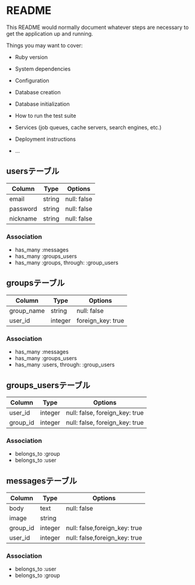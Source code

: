 # README

This README would normally document whatever steps are necessary to get the
application up and running.

Things you may want to cover:

* Ruby version

* System dependencies

* Configuration

* Database creation

* Database initialization

* How to run the test suite

* Services (job queues, cache servers, search engines, etc.)

* Deployment instructions

* ...

## usersテーブル
|Column|Type|Options|
|------|----|-------|
|email|string|null: false|
|password|string|null: false|
|nickname|string|null: false|
### Association
- has_many :messages
- has_many :groups_users
- has_many :groups, through: :group_users


## groupsテーブル
|Column|Type|Options|
|------|----|-------|
|group_name|string|null: false|
|user_id|integer|foreign_key: true|
### Association
- has_many :messages
- has_many :groups_users
- has_many :users, through: :group_users


## groups_usersテーブル
|Column|Type|Options|
|------|----|-------|
|user_id|integer|null: false, foreign_key: true|
|group_id|integer|null: false, foreign_key: true|
### Association
- belongs_to :group
- belongs_to :user


## messagesテーブル
|Column|Type|Options|
|------|----|-------|
|body|text|null: false|
|image|string||
|group_id|integer|null: false,foreign_key: true|
|user_id|integer|null: false,foreign_key: true|
### Association
- belongs_to :user
- belongs_to :group